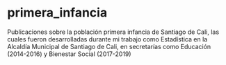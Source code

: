 # primera_infancia
Publicaciones sobre la población primera infancia de Santiago de Cali, las cuales fueron desarrolladas durante mi trabajo como Estadística en la Alcaldía Municipal de Santiago de Cali, en secretarías como Educación (2014-2016) y Bienestar Social (2017-2019)
